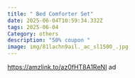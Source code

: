 ```yaml
---
title: " Bed Comforter Set"
date: 2025-06-04T10:59:34.332Z
tags: 2025-06-04
Category: others
description: "50% coupon "
image: img/81lachn9ail._ac_sl1500_.jpg
---
```

https://amzlink.to/az0fHT8A1ReNI     ad

